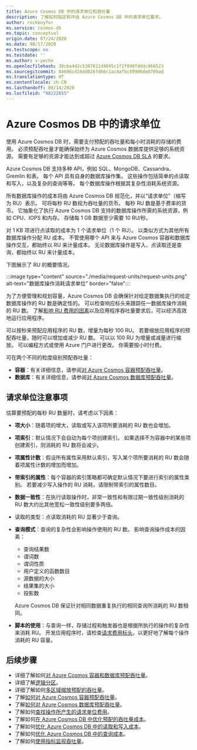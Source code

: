 ```yaml
---
title: Azure Cosmos DB 中的请求单位和吞吐量
description: 了解如何指定和评估 Azure Cosmos DB 中的请求单位要求。
author: rockboyfor
ms.service: cosmos-db
ms.topic: conceptual
origin.date: 07/24/2020
ms.date: 08/17/2020
ms.testscope: no
ms.testdate: ''
ms.author: v-yeche
ms.openlocfilehash: 30cba442c5387811d4695c1f2f898fdddc966523
ms.sourcegitcommit: 84606cd16dd026fd66c1ac4afbc89906de0709ad
ms.translationtype: HT
ms.contentlocale: zh-CN
ms.lasthandoff: 08/14/2020
ms.locfileid: "88222655"
---
```

# <a name="request-units-in-azure-cosmos-db"></a>Azure Cosmos DB 中的请求单位

使用 Azure Cosmos DB 时，需要支付预配的吞吐量和每小时消耗的存储的费用。 必须预配吞吐量才能确保始终为 Azure Cosmos 数据库提供足够的系统资源。 需要有足够的资源才能达到或超过 [Azure Cosmos DB SLA](https://www.azure.cn/support/sla/cosmos-db/) 的要求。

Azure Cosmos DB 支持多种 API，例如 SQL、MongoDB、Cassandra、Gremlin 和表。 每个 API 具有自身的数据库操作集。 这些操作包括简单的点读取和写入，以及复杂的查询等等。 每个数据库操作根据其复杂性消耗系统资源。

所有数据库操作的成本将由 Azure Cosmos DB 规范化，并以“请求单位”（缩写为 RU）表示。  可将每秒 RU 数视为吞吐量的货币。 每秒 RU 数是基于费率的货币。 它抽象化了执行 Azure Cosmos DB 支持的数据库操作所需的系统资源，例如 CPU、IOPS 和内存。 存储每 1 GB 数据至少需要 10 RU/秒。

对 1 KB 项进行点读取的成本为 1 个请求单位（1 个 RU）。 以类似方式为其他所有数据库操作分配 RU 成本。 不管使用哪个 API 来与 Azure Cosmos 容器和数据库操作交互，都始终以 RU 来计量成本。 无论数据库操作是写入、点读取还是查询，都始终以 RU 来计量成本。

下图展示了 RU 的概要情况。

:::image type="content" source="./media/request-units/request-units.png" alt-text="数据库操作消耗请求单位" border="false":::

为了方便管理和规划容量，Azure Cosmos DB 会确保针对给定数据集执行的给定数据库操作的 RU 数是确定性的。 可以检查响应标头来跟踪任一数据库操作消耗的 RU 数。 了解[影响 RU 费用的因素](request-units.md#request-unit-considerations)以及应用程序吞吐量要求后，可以经济高效地运行应用程序。

可以按秒来预配应用程序的 RU 数，增量为每秒 100 RU。 若要缩放应用程序的预配吞吐量，随时可以增加或减少 RU 数。 可以以 100 RU 为增量或减量进行缩放。 可以编程方式或使用 Azure 门户进行更改。 你需要按小时付费。

可在两个不同的粒度级别预配吞吐量：

* **容器**：有关详细信息，请参阅[对 Azure Cosmos 容器预配吞吐量](how-to-provision-container-throughput.md)。
* **数据库**：有关详细信息，请参阅[对 Azure Cosmos 数据库预配吞吐量](how-to-provision-database-throughput.md)。

## <a name="request-unit-considerations"></a>请求单位注意事项

估算要预配的每秒 RU 数量时，请考虑以下因素：

* **项大小**：随着项的增大，读取或写入该项所要消耗的 RU 数也会增加。

* **项索引**：默认情况下会自动为每个项创建索引。 如果选择不为容器中的某些项创建索引，则消耗的 RU 数将会减少。

* **项属性计数**：假设所有属性采用默认索引，写入某个项所要消耗的 RU 数会随着项属性计数的增加而增加。

* **带索引的属性**：每个容器的索引策略都可确定默认情况下要进行索引的属性类别。 若要减少写入操作的 RU 消耗，请限制带索引的属性数目。

* **数据一致性**：在执行读取操作时，非常一致性和有限过期一致性级别消耗的 RU 数大约比其他宽松一致性级别要多两倍。

* 读取的类型：点读取消耗的 RU 显著少于查询。

* **查询模式**：查询的复杂性会影响操作使用的 RU 数。 影响查询操作成本的因素： 

    - 查询结果数
    - 谓词数
    - 谓词性质
    - 用户定义的函数数目
    - 源数据的大小
    - 结果集的大小
    - 投影数

    Azure Cosmos DB 保证针对相同数据重复执行的相同查询所消耗的 RU 数相同。

* **脚本的使用**：与查询一样，存储过程和触发器也是根据所执行的操作的复杂性来消耗 RU。 开发应用程序时，请检查[请求费用标头](optimize-cost-queries.md#evaluate-request-unit-charge-for-a-query)，以更好地了解每个操作消耗的 RU 容量。

## <a name="next-steps"></a>后续步骤

* 详细了解如何[对 Azure Cosmos 容器和数据库预配吞吐量](set-throughput.md)。
* 详细了解[逻辑分区](partition-data.md)。
* 详细了解如何[多区域缩放预配的吞吐量](scaling-throughput.md)。
* 了解[如何对 Azure Cosmos 容器预配吞吐量](how-to-provision-container-throughput.md)。
* 了解[如何对 Azure Cosmos 数据库预配吞吐量](how-to-provision-database-throughput.md)。
* 了解如何[查找操作所产生的请求单位费用](find-request-unit-charge.md)。
* 了解如何[在 Azure Cosmos DB 中优化预配的吞吐量成本](optimize-cost-throughput.md)。
* 了解如何[优化 Azure Cosmos DB 中的读取和写入成本](optimize-cost-reads-writes.md)。
* 了解如何[优化 Azure Cosmos DB 中的查询成本](optimize-cost-queries.md)。
* 了解如何[使用指标监视吞吐量](use-metrics.md)。

<!-- Update_Description: update meta properties, wording update, update link -->